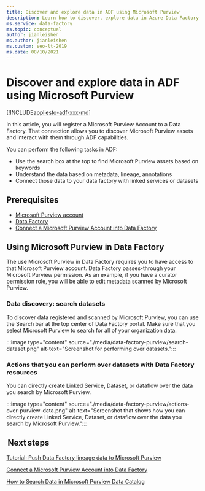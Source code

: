 ```yaml
---
title: Discover and explore data in ADF using Microsoft Purview
description: Learn how to discover, explore data in Azure Data Factory using Microsoft Purview
ms.service: data-factory
ms.topic: conceptual
author: jianleishen
ms.author: jianleishen
ms.custom: seo-lt-2019
ms.date: 08/10/2021
---
```


# Discover and explore data in ADF using Microsoft Purview

[!INCLUDE[appliesto-adf-xxx-md](includes/appliesto-adf-xxx-md.md)]

In this article, you will register a Microsoft Purview Account to a Data Factory. That connection allows you to discover Microsoft Purview assets and interact with them through ADF capabilities. 

You can perform the following tasks in ADF: 
- Use the search box at the top to find Microsoft Purview assets based on keywords 
- Understand the data based on metadata, lineage, annotations 
- Connect those data to your data factory with linked services or datasets 

## Prerequisites 

- [Microsoft Purview account](../purview/create-catalog-portal.md) 
- [Data Factory](./quickstart-create-data-factory-portal.md) 
- [Connect a Microsoft Purview Account into Data Factory](./connect-data-factory-to-azure-purview.md) 

## Using Microsoft Purview in Data Factory 

The use Microsoft Purview in Data Factory requires you to have access to that Microsoft Purview account. Data Factory passes-through your Microsoft Purview permission. As an example, if you have a curator permission role, you will be able to edit metadata scanned by Microsoft Purview. 

### Data discovery: search datasets 

To discover data registered and scanned by Microsoft Purview, you can use the Search bar at the top center of Data Factory portal. Make sure that you select Microsoft Purview to search for all of your organization data. 

:::image type="content" source="./media/data-factory-purview/search-dataset.png" alt-text="Screenshot for performing over datasets.":::

### Actions that you can perform over datasets with Data Factory resources 
You can directly create Linked Service, Dataset, or dataflow over the data you search by Microsoft Purview.

:::image type="content" source="./media/data-factory-purview/actions-over-purview-data.png" alt-text="Screenshot that shows how you can directly create Linked Service, Dataset, or dataflow over the data you search by Microsoft Purview.":::

##  Next steps 

[Tutorial: Push Data Factory lineage data to Microsoft Purview](turorial-push-lineage-to-purview.md)

[Connect a Microsoft Purview Account into Data Factory](connect-data-factory-to-azure-purview.md) 

[How to Search Data in Microsoft Purview Data Catalog](../purview/how-to-search-catalog.md)